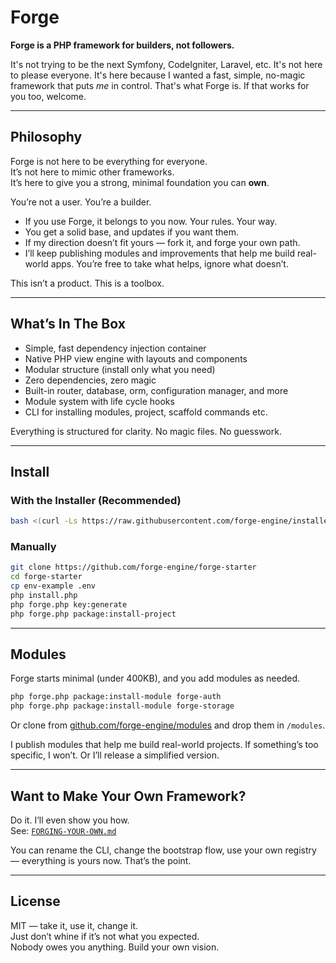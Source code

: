 # Forge

**Forge is a PHP framework for builders, not followers.**

It's not trying to be the next Symfony, CodeIgniter, Laravel, etc. It's not here to please everyone. It's here because I
wanted a fast, simple, no-magic framework that puts *me* in control. That's what Forge is. If that works for you too,
welcome.

---

## Philosophy

Forge is not here to be everything for everyone.  
It’s not here to mimic other frameworks.  
It’s here to give you a strong, minimal foundation you can **own**.

You’re not a user. You’re a builder.

- If you use Forge, it belongs to you now. Your rules. Your way.
- You get a solid base, and updates if you want them.
- If my direction doesn’t fit yours — fork it, and forge your own path.
- I’ll keep publishing modules and improvements that help me build real-world apps. You’re free to take what helps,
  ignore what doesn’t.

This isn’t a product. This is a toolbox.

---

## What’s In The Box

- Simple, fast dependency injection container
- Native PHP view engine with layouts and components
- Modular structure (install only what you need)
- Zero dependencies, zero magic
- Built-in router, database, orm, configuration manager, and more
- Module system with life cycle hooks
- CLI for installing modules, project, scaffold commands etc.

Everything is structured for clarity. No magic files. No guesswork.

---

## Install

### With the Installer (Recommended)

```bash
bash <(curl -Ls https://raw.githubusercontent.com/forge-engine/installer/main/installer.sh)
```

### Manually

```bash
git clone https://github.com/forge-engine/forge-starter
cd forge-starter
cp env-example .env
php install.php
php forge.php key:generate
php forge.php package:install-project
```

---

## Modules

Forge starts minimal (under 400KB), and you add modules as needed.

```bash
php forge.php package:install-module forge-auth
php forge.php package:install-module forge-storage
```

Or clone from [github.com/forge-engine/modules](https://github.com/forge-engine/modules) and drop them in `/modules`.

I publish modules that help me build real-world projects. If something’s too specific, I won’t. Or I’ll release a
simplified version.

---

## Want to Make Your Own Framework?

Do it. I’ll even show you how.  
See: [`FORGING-YOUR-OWN.md`](./docs/FORGING-YOUR-OWN.md)

You can rename the CLI, change the bootstrap flow, use your own registry — everything is yours now. That’s the point.

---

## License

MIT — take it, use it, change it.  
Just don’t whine if it’s not what you expected.  
Nobody owes you anything. Build your own vision.

